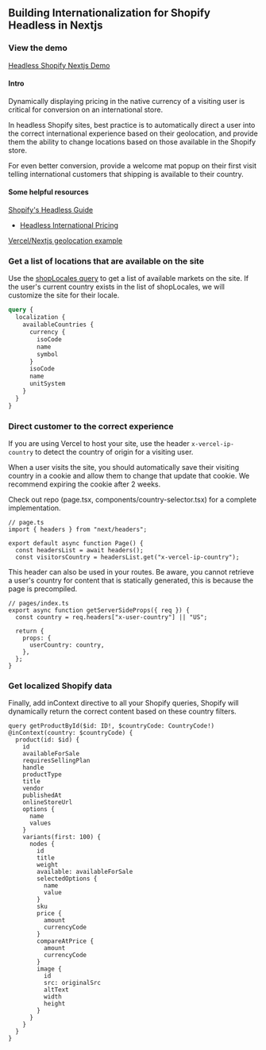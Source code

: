 ## Building Internationalization for Shopify Headless in Nextjs

### View the demo

[Headless Shopify Nextjs Demo](https://mayple-headless-shop-demo.vercel.app/)

#### Intro

Dynamically displaying pricing in the native currency of a visiting user is critical for conversion on an international store.

In headless Shopify sites, best practice is to automatically direct a user into the correct international experience based on their geolocation, and provide them the ability to change locations based on those available in the Shopify store.

For even better conversion, provide a welcome mat popup on their first visit telling international customers that shipping is available to their country.

#### Some helpful resources

[Shopify's Headless Guide](https://shopify.dev/docs/storefronts/headless/building-with-the-storefront-api/markets/)

- [Headless International Pricing](https://shopify.dev/docs/storefronts/headless/building-with-the-storefront-api/markets/international-pricing)

[Vercel/Nextjs geolocation example](https://edge-functions-geolocation.vercel.sh/)

### Get a list of locations that are available on the site

Use the [shopLocales query](https://shopify.dev/docs/api/admin-graphql/latest/queries/shoplocales?language=graphql) to get a list of available markets on the site. If the user's current country exists in the list of shopLocales, we will customize the site for their locale.

```graphql
query {
  localization {
    availableCountries {
      currency {
        isoCode
        name
        symbol
      }
      isoCode
      name
      unitSystem
    }
  }
}
```

### Direct customer to the correct experience

If you are using Vercel to host your site, use the header `x-vercel-ip-country` to detect the country of origin for a visiting user.

When a user visits the site, you should automatically save their visiting country in a cookie and allow them to change that update that cookie. We recommend expiring the cookie after 2 weeks.

Check out repo (page.tsx, components/country-selector.tsx) for a complete implementation.

```tsx
// page.ts
import { headers } from "next/headers";

export default async function Page() {
  const headersList = await headers();
  const visitorsCountry = headersList.get("x-vercel-ip-country");

```

This header can also be used in your routes. Be aware, you cannot retrieve a user's country for content that is statically generated, this is because the page is precompiled.

```tsx
// pages/index.ts
export async function getServerSideProps({ req }) {
  const country = req.headers["x-user-country"] || "US";

  return {
    props: {
      userCountry: country,
    },
  };
}
```

### Get localized Shopify data

Finally, add inContext directive to all your Shopify queries, Shopify will dynamically return the correct content based on these country filters.

```gql
query getProductById($id: ID!, $countryCode: CountryCode!)
@inContext(country: $countryCode) {
  product(id: $id) {
    id
    availableForSale
    requiresSellingPlan
    handle
    productType
    title
    vendor
    publishedAt
    onlineStoreUrl
    options {
      name
      values
    }
    variants(first: 100) {
      nodes {
        id
        title
        weight
        available: availableForSale
        selectedOptions {
          name
          value
        }
        sku
        price {
          amount
          currencyCode
        }
        compareAtPrice {
          amount
          currencyCode
        }
        image {
          id
          src: originalSrc
          altText
          width
          height
        }
      }
    }
  }
}
```
